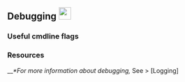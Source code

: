 ## Debugging <img src="https://github.com/Alex313031/Mercury/blob/main/logos/bug.svg" width="28">

### Useful cmdline flags


### Resources
__*&#42;For more information about debugging,* See > [Logging]
